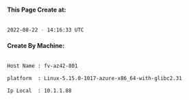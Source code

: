 
   
#### This Page Create at:

```bash

2022-08-22 - 14:16:33 UTC

```

#### Create By Machine:

```bash

Host Name : fv-az42-801

platform  : Linux-5.15.0-1017-azure-x86_64-with-glibc2.31

Ip Local  : 10.1.1.88

```

